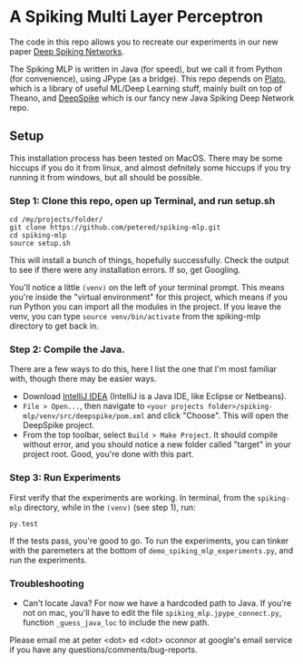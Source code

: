 # A Spiking Multi Layer Perceptron

The code in this repo allows you to recreate our experiments in our new paper [Deep Spiking Networks](http://arxiv.org/pdf/1602.08323v1.pdf).

The Spiking MLP is written in Java (for speed), but we call it from Python (for convenience), using JPype (as a bridge).  This repo depends on [Plato](https://github.com/petered/plato), which is a library of useful ML/Deep Learning stuff, mainly built on top of Theano, and [DeepSpike](https://github.com/petered/DeepSpike) which is our fancy new Java Spiking Deep Network repo.  

## Setup

This installation process has been tested on MacOS.  There may be some hiccups if you do it from linux, and almost defnitely some hiccups if you try running it from windows, but all should be possible.  

### Step 1: Clone this repo, open up Terminal, and run setup.sh

```
cd /my/projects/folder/
git clone https://github.com/petered/spiking-mlp.git
cd spiking-mlp
source setup.sh
```
This will install a bunch of things, hopefully successfully.  Check the output to see if there were any installation errors.  If so, get Googling.

You'll notice a little `(venv)` on the left of your terminal prompt.  This means you're inside the "virtual environment" for this project, which means if you run Python you can import all the modules in the project. If you leave the venv, you can type `source venv/bin/activate` from the spiking-mlp directory to get back in.

### Step 2: Compile the Java.

There are a few ways to do this, here I list the one that I'm most familiar with, though there may be easier ways.

- Download [IntelliJ IDEA](https://www.jetbrains.com/idea/) (IntelliJ is a Java IDE, like Eclipse or Netbeans).  
- `File > Open...`, then navigate to `<your projects folder>/spiking-mlp/venv/src/deepspike/pom.xml` and click "Choose".  This will open the DeepSpike project.
- From the top toolbar, select `Build > Make Project`.  It should compile without error, and you should notice a new folder called "target" in your project root.  Good, you're done with this part.

### Step 3: Run Experiments

First verify that the experiments are working.  In terminal, from the `spiking-mlp` directory, while in the `(venv)` (see step 1), run:

```
py.test
```
If the tests pass, you're good to go.  To run the experiments, you can tinker with the paremeters at the bottom of `demo_spiking_mlp_experiments.py`, and run the experiments.

### Troubleshooting

- Can't locate Java?  For now we have a hardcoded path to Java.  If you're not on mac, you'll have to edit the file `spiking_mlp.jpype_connect.py`, function `_guess_java_loc` to include the new path.  

Please email me at peter \<dot\> ed \<dot\> oconnor at google's email service if you have any questions/comments/bug-reports.
